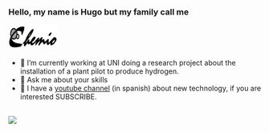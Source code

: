 
### Hello, my name is Hugo but my family call me <div>
<img border="right" src="Logo chemio3.png" width="100" height="50">
</div>

- 🔭 I’m currently working at UNI doing a research project about the installation of a plant pilot to produce hydrogen.
- 💬 Ask me about your skills
- 🎥 I have a [youtube channel](https://www.youtube.com/results?search_query=Hugo+Chirinos) (in spanish) about new technology, if you are interested SUBSCRIBE.

##

<div>
  <a href="https://web.facebook.com/hdccoll" target="_blank"><img src="https://img.shields.io/badge/Facebook-1877F2?style=for-the-badge&logo=facebook&logoColor=white" target="_blank"></a>
</div>


<!--
**chemio2021/chemio2021** is a ✨ _special_ ✨ repository because its `README.md` (this file) appears on your GitHub profile.

Here are some ideas to get you started:

- 🌱 I’m currently learning ...
- 👯 I’m looking to collaborate on ...
- 🤔 I’m looking for help with ...
- 💬 Ask me about ...
- 📫 How to reach me: ...
- 😄 Pronouns: ...
- ⚡ Fun fact: ...
-->
